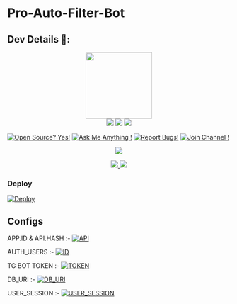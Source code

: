 # Pro-Auto-Filter-Bot

## Dev Details 👤:

<p align="middle">
<img src="https://telegra.ph/file/226864ccdedc955297cfa.jpg" width="150" height="150"><br>
<img src="https://telegra.ph/file/8e02dfa1af35ee3f049d9.jpg=https://t.me/unlimtedmovie00"></a>
<img src="https://badgen.net/badge/Sᴛᴀᴛᴇ/Kᴇʀᴀʟᴀ/purple?icon=terminal&labelColor=red"></a>
<a href="https://telegram.dog/DARK_ANGEL_1234"><img src="https://img.shields.io/badge/Tᴇʟᴇɢʀᴀᴍ-Cᴏɴᴛᴀᴄᴛ-blue.svg?logo=telegram"></a>
<p align="left">
</p>                                                           
                                                    
[![Open Source? Yes!](https://badgen.net/badge/Oᴘᴇɴ%20Sᴏᴜʀᴄᴇ%20%3F/Yᴇs/yellow?icon=github)](https://github.com/DarkAngel1234-tech/Pro-Auto-Filter-Bot.git)
[![Ask Me Anything !](https://img.shields.io/badge/🤔%20Asᴋ%20Mᴇ-Aɴʏᴛʜɪɴɢ-1abc9c.svg)](https://telegram.dog/DARK_ANGEL_1234)
[![Report Bugs!](https://badgen.net/badge/🐞%20Rᴇᴘᴏʀᴛ%20/Bᴜɢs/red)](https://telegram.dog/DARK_ANGEL_1234)
[![Join Channel !](https://badgen.net/badge/🔊%20Jᴏɪɴ%20/Cʜᴀɴɴᴇʟ/Black)](https://telegram.dog/DaRK_iNFO_CHaNNeL)

<p align="center">
  <a href="https://www.python.org">
    <img src="http://ForTheBadge.com/images/badges/made-with-python.svg">
  </a>
</p>
<p align="center">
  <a href="https://github.com/DarkAngel1234-tech/Pro-Auto-Filter-Bot/stargazers">
    <img src="https://img.shields.io/github/stars/DarkAngel1234-tech/Pro-Auto-Filter-Bot?style=social">

  </a>
  
  <a href="https://github.com/DarkAngel1234-tech/Pro-Auto-Filter-Bot/fork">
    <img src="https://img.shields.io/github/forks/DarkAngel1234-tech/Pro-Auto-Filter-Bot?label=Fork&style=social">

  </a>  
</p>

### Deploy

[![Deploy](https://www.herokucdn.com/deploy/button.svg)](https://heroku.com/deploy?template=https://github.com/Kiran7994/lost-life)


## Configs

APP.ID & API.HASH :- [![API](https://img.shields.io/badge/Click-Here-red?style=flat&logo=telegram)](https://telegram.dog/MT_MyTelegramOrg_Bot)

AUTH_USERS :- [![ID](https://img.shields.io/badge/Click-Here-red?style=flat&logo=telegram)](https://telegram.dog/MissRose_bot)

TG BOT TOKEN :- [![TOKEN](https://img.shields.io/badge/Click-Here-red?style=flat&logo=telegram)](https://telegram.dog/BotFather) 

DB_URI :- [![DB_URI](https://img.shields.io/badge/Click-Here-red?style=flat&logo=mongodb)](https://www.mongodb.com/cloud/atlas/lp/try2-in?utm_source=google&utm_campaign=gs_apac_india_search_core_brand_atlas_mobile&utm_term=mongodb&utm_medium=cpc_paid_search&utm_ad=e&utm_ad_campaign_id=12564980858&gclid=CjwKCAjwx6WDBhBQEiwA_dP8rcft9hLV9WxyBV4c1VMZfdmMVi9mifPxBPVbZDnhGBbQhs8rwqXQ8xoC6U8QAvD_BwE)

USER_SESSION :- [![USER_SESSION](https://img.shields.io/badge/Click-Here-red?style=flat&logo=telegram)](https://repl.it/@prgofficial/String-Gen)

